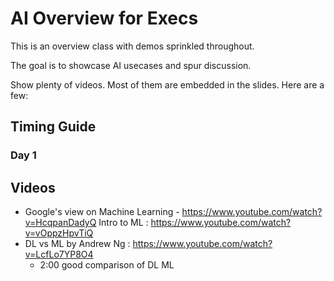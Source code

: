 # AI Overview for Execs

This is an overview class with demos sprinkled throughout.

The goal is to showcase AI usecases and spur discussion.

Show plenty of videos.  Most of them are embedded in the slides.  Here are a few:

## Timing Guide

### Day 1




## Videos

- Google's view on Machine Learning - https://www.youtube.com/watch?v=HcqpanDadyQ
Intro to ML : https://www.youtube.com/watch?v=vOppzHpvTiQ
- DL vs ML by Andrew Ng : https://www.youtube.com/watch?v=LcfLo7YP8O4
	- 2:00 good comparison of DL ML